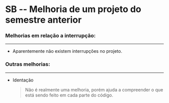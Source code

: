 # SB -- Melhoria de um projeto do semestre anterior

### Melhorias em relação a interrupção:
---

- Aparentemente não existem interrupções no projeto.


### Outras melhorias:
---

- Identação
  > Não é realmente uma melhoria, porém ajuda a compreender o que está sendo feito em cada parte do código.
